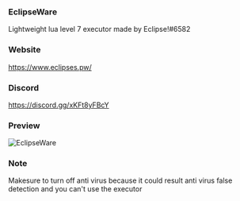 ### EclipseWare
Lightweight lua level 7 executor made by Eclipse!#6582

### Website
https://www.eclipses.pw/

### Discord
https://discord.gg/xKFt8yFBcY

### Preview

![EclipseWare](https://user-images.githubusercontent.com/99494277/175014102-728c771c-4039-4889-91d9-c6309e0a52c3.png)

### Note
Makesure to turn off anti virus because it could result
anti virus false detection and you can't use the executor

